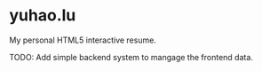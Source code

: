 # yuhao.lu

My personal HTML5 interactive resume.

TODO: Add simple backend system to mangage the frontend data.
